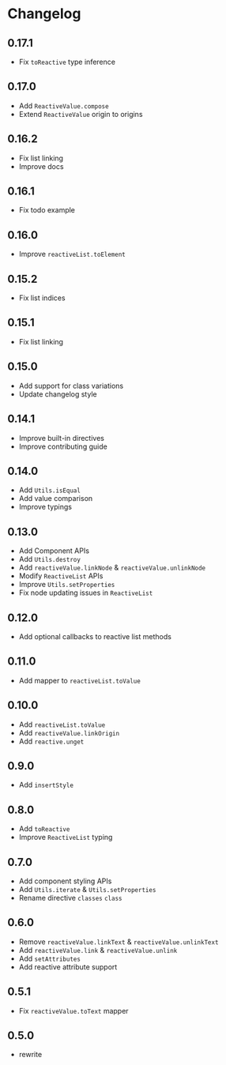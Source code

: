 # Changelog

## 0.17.1

- Fix `toReactive` type inference

## 0.17.0

- Add `ReactiveValue.compose`
- Extend `ReactiveValue` origin to origins

## 0.16.2

- Fix list linking
- Improve docs

## 0.16.1

- Fix todo example

## 0.16.0

- Improve `reactiveList.toElement`

## 0.15.2

- Fix list indices

## 0.15.1

- Fix list linking

## 0.15.0

- Add support for class variations
- Update changelog style

## 0.14.1

- Improve built-in directives
- Improve contributing guide

## 0.14.0

- Add `Utils.isEqual`
- Add value comparison
- Improve typings

## 0.13.0

- Add Component APIs
- Add `Utils.destroy`
- Add `reactiveValue.linkNode` & `reactiveValue.unlinkNode`
- Modify `ReactiveList` APIs
- Improve `Utils.setProperties`
- Fix node updating issues in `ReactiveList`

## 0.12.0

- Add optional callbacks to reactive list methods

## 0.11.0

- Add mapper to `reactiveList.toValue`

## 0.10.0

- Add `reactiveList.toValue`
- Add `reactiveValue.linkOrigin`
- Add `reactive.unget`

## 0.9.0

- Add `insertStyle`

## 0.8.0

- Add `toReactive`
- Improve `ReactiveList` typing

## 0.7.0

- Add component styling APIs
- Add `Utils.iterate` & `Utils.setProperties`
- Rename directive `classes` `class`

## 0.6.0

- Remove `reactiveValue.linkText` & `reactiveValue.unlinkText`
- Add `reactiveValue.link` & `reactiveValue.unlink`
- Add `setAttributes`
- Add reactive attribute support

## 0.5.1

- Fix `reactiveValue.toText` mapper

## 0.5.0

- rewrite
